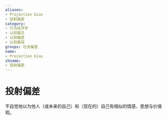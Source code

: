 ```yaml
---
aliases:
- Projection bias
- 投射偏差
category:
- 行为经济学
- 认知偏见
- 认知偏差
- 认知偏误
groups: 社会偏差
name:
- Projection bias
zhname:
- 投射偏差
---
```


# 投射偏差

不自觉地以为他人（或未来的自己）和（现在的）自己有相似的情感、思想与价值观。
